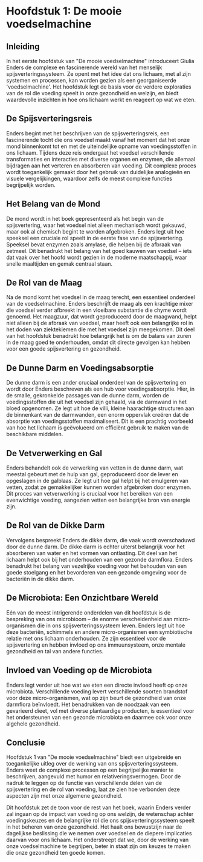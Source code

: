 # Hoofdstuk 1: De mooie voedselmachine

## Inleiding

In het eerste hoofdstuk van "De mooie voedselmachine" introduceert Giulia Enders de complexe en fascinerende wereld van het menselijk spijsverteringssysteem. Ze opent met het idee dat ons lichaam, met al zijn systemen en processen, kan worden gezien als een georganiseerde 'voedselmachine'. Het hoofdstuk legt de basis voor de verdere exploraties van de rol die voeding speelt in onze gezondheid en welzijn, en biedt waardevolle inzichten in hoe ons lichaam werkt en reageert op wat we eten.

## De Spijsverteringsreis

Enders begint met het beschrijven van de spijsverteringsreis, een fascinerende tocht die ons voedsel maakt vanaf het moment dat het onze mond binnenkomt tot en met de uiteindelijke opname van voedingsstoffen in ons lichaam. Tijdens deze reis ondergaat het voedsel verschillende transformaties en interacties met diverse organen en enzymen, die allemaal bijdragen aan het verteren en absorberen van voeding. Dit complexe proces wordt toegankelijk gemaakt door het gebruik van duidelijke analogieën en visuele vergelijkingen, waardoor zelfs de meest complexe functies begrijpelijk worden.

## Het Belang van de Mond

De mond wordt in het boek gepresenteerd als het begin van de spijsvertering, waar het voedsel niet alleen mechanisch wordt gekauwd, maar ook al chemisch begint te worden afgebroken. Enders legt uit hoe speeksel een cruciale rol speelt in de eerste fase van de spijsvertering. Speeksel bevat enzymen zoals amylase, die helpen bij de afbraak van zetmeel. Dit benadrukt het belang van het goed kauwen van voedsel – iets dat vaak over het hoofd wordt gezien in de moderne maatschappij, waar snelle maaltijden en gemak centraal staan.

## De Rol van de Maag

Na de mond komt het voedsel in de maag terecht, een essentieel onderdeel van de voedselmachine. Enders beschrijft de maag als een krachtige mixer die voedsel verder afbreekt in een vloeibare substantie die chyme wordt genoemd. Het maagzuur, dat wordt geproduceerd door de maagwand, helpt niet alleen bij de afbraak van voedsel, maar heeft ook een belangrijke rol in het doden van ziektekiemen die met het voedsel zijn meegekomen. Dit deel van het hoofdstuk benadrukt hoe belangrijk het is om de balans van zuren in de maag goed te onderhouden, omdat dit directe gevolgen kan hebben voor een goede spijsvertering en gezondheid.

## De Dunne Darm en Voedingsabsorptie

De dunne darm is een ander cruciaal onderdeel van de spijsvertering en wordt door Enders beschreven als een hub voor voedingsabsorptie. Hier, in de smalle, gekronkelde passages van de dunne darm, worden de voedingsstoffen die uit het voedsel zijn gehaald, via de darmwand in het bloed opgenomen. Ze legt uit hoe de villi, kleine haarachtige structuren aan de binnenkant van de darmwanden, een enorm oppervlak creëren dat de absorptie van voedingsstoffen maximaliseert. Dit is een prachtig voorbeeld van hoe het lichaam is geëvolueerd om efficiënt gebruik te maken van de beschikbare middelen.

## De Vetverwerking en Gal

Enders behandelt ook de verwerking van vetten in de dunne darm, wat meestal gebeurt met de hulp van gal, geproduceerd door de lever en opgeslagen in de galblaas. Ze legt uit hoe gal helpt bij het emulgeren van vetten, zodat ze gemakkelijker kunnen worden afgebroken door enzymen. Dit proces van vetverwerking is cruciaal voor het bereiken van een evenwichtige voeding, aangezien vetten een belangrijke bron van energie zijn.

## De Rol van de Dikke Darm

Vervolgens bespreekt Enders de dikke darm, die vaak wordt overschaduwd door de dunne darm. De dikke darm is echter uiterst belangrijk voor het absorberen van water en het vormen van ontlasting. Dit deel van het lichaam helpt ook bij het onderhouden van een gezonde darmflora. Enders benadrukt het belang van vezelrijke voeding voor het behouden van een goede stoelgang en het bevorderen van een gezonde omgeving voor de bacteriën in de dikke darm.

## De Microbiota: Een Onzichtbare Wereld

Eén van de meest intrigerende onderdelen van dit hoofdstuk is de bespreking van ons microbioom – de enorme verscheidenheid aan micro-organismen die in ons spijsverteringssysteem leven. Enders legt uit hoe deze bacteriën, schimmels en andere micro-organismen een symbiotische relatie met ons lichaam onderhouden. Ze zijn essentieel voor de spijsvertering en hebben invloed op ons immuunsysteem, onze mentale gezondheid en tal van andere functies.

## Invloed van Voeding op de Microbiota

Enders legt verder uit hoe wat we eten een directe invloed heeft op onze microbiota. Verschillende voeding levert verschillende soorten brandstof voor deze micro-organismen, wat op zijn beurt de gezondheid van onze darmflora beïnvloedt. Het benadrukken van de noodzaak van een gevarieerd dieet, vol met diverse plantaardige producten, is essentieel voor het ondersteunen van een gezonde microbiota en daarmee ook voor onze algehele gezondheid.

## Conclusie

Hoofdstuk 1 van "De mooie voedselmachine" biedt een uitgebreide en toegankelijke uitleg over de werking van ons spijsverteringssysteem. Enders weet de complexe processen op een begrijpelijke manier te beschrijven, aangevuld met humor en relativeringsvermogen. Door de nadruk te leggen op de functie van verschillende delen van de spijsvertering en de rol van voeding, laat ze zien hoe verbonden deze aspecten zijn met onze algemene gezondheid.

Dit hoofdstuk zet de toon voor de rest van het boek, waarin Enders verder zal ingaan op de impact van voeding op ons welzijn, de wetenschap achter voedingskeuzes en de belangrijke rol die ons spijsverteringssysteem speelt in het beheren van onze gezondheid. Het haalt ons bewustzijn naar de dagelijkse beslissing die we nemen over voedsel en de diepere implicaties daarvan voor ons lichaam. Het onderstreept dat we, door de werking van onze voedselmachine te begrijpen, beter in staat zijn om keuzes te maken die onze gezondheid ten goede komen.